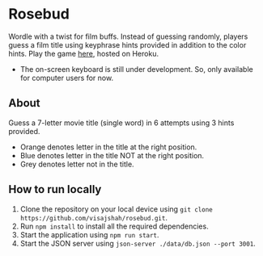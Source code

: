 # Rosebud

Wordle with a twist for film buffs. Instead of guessing randomly, players guess a film title using keyphrase hints provided in addition to the color hints. Play the game [here](https://rosebud-wordle.herokuapp.com/), hosted on Heroku.

* The on-screen keyboard is still under development. So, only available for computer users for now.

## About

Guess a 7-letter movie title (single word) in 6 attempts using 3 hints provided.

* Orange denotes letter in the title at the right position.
* Blue denotes letter in the title NOT at the right position.
* Grey denotes letter not in the title.

## How to run locally

1. Clone the repository on your local device using `git clone https://github.com/visajshah/rosebud.git`.
2. Run `npm install` to install all the required dependencies.
3. Start the application using `npm run start`.
4. Start the JSON server using `json-server ./data/db.json --port 3001`.
